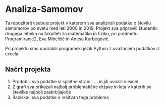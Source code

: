 # Analiza-Samomov

Ta repozitorij vsebuje projekt v katerem sva analizirali podatke o številu samomorov po svetu med leti 2000 in 2019. Projekt sva pripravili študentki drugega letnika na fakulteti za matematiko in fiziko, pri predmetu Programiranje2, Eva Mihelčič in Anesa Kurbegovič. 

Pri projektu smo uporabili programski jezik Python z uvažanjem podatkov iz excela. 

## Načrt projekta 
1. Prodobili sva podatke iz spletne strani : ... in jih uvozili v excel 
2. Z grafi sva prikazali najbolj problematične države in leta v katerih so številke najbolj zaskrbljajoče
3. Raziskali sva podatke o rešitvah tega problema 




